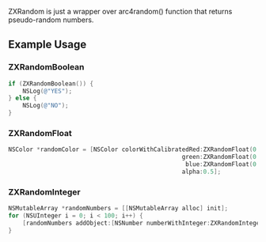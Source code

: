 ZXRandom is just a wrapper over arc4random() function that returns pseudo-random numbers.

## Example Usage

### ZXRandomBoolean

``` objective-c
if (ZXRandomBoolean()) {
    NSLog(@"YES");
} else {
    NSLog(@"NO");
}
```

### ZXRandomFloat

``` objective-c
NSColor *randomColor = [NSColor colorWithCalibratedRed:ZXRandomFloat(0.2, 0.7)
                                                 green:ZXRandomFloat(0.2, 0.7)
                                                  blue:ZXRandomFloat(0.2, 0.7)
                                                 alpha:0.5];
```

### ZXRandomInteger

``` objective-c
NSMutableArray *randomNumbers = [[NSMutableArray alloc] init];
for (NSUInteger i = 0; i < 100; i++) {
    [randomNumbers addObject:[NSNumber numberWithInteger:ZXRandomInteger(-10, 10)]];
}
```